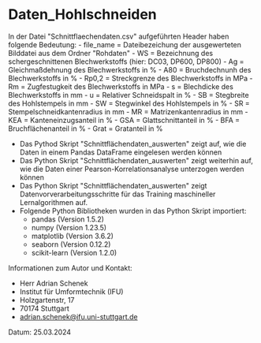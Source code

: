 # Daten_Hohlschneiden



In der Datei "Schnittflaechendaten.csv" aufgeführten Header haben folgende Bedeutung:
	- file_name = Dateibezeichung der ausgewerteten Bilddatei aus dem Ordner "Rohdaten"
	- WS = Bezeichnung des schergeschnittenen Blechwerkstoffs (hier: DC03, DP600, DP800) 
	- Ag = Gleichmaßdehnung des Blechwerkstoffs in %
	- A80 = Bruchdechnunh des Blechwerkstoffs in %
	- Rp0,2 = Streckgrenze des Blechwerkstoffs in MPa
	- Rm = Zugfestugkeit des Blechwerkstoffs in MPa
	- s = Blechdicke des Blechwerkstoffs in mm 
	- u = Relativer Schneidspalt in %
	- SB = Stegbreite des Hohlstempels in mm 
	- SW = Stegwinkel des Hohlstempels in %
	- SR = Stempelschneidkantenradius in mm 
	- MR = Matrizenkantenradius in mm
	- KEA = Kanteneinzugsanteil in % 
	- GSA = Glattschnittanteil in %
	- BFA = Bruchflächenanteil in %
	- Grat = Gratanteil in %

- Das Pythod Skript "Schnittflächendaten_auswerten" zeigt auf, wie die Daten in einem Pandas DataFrame eingelesen werden können 
- Das Python Skript "Schnittflächendaten_auswerten" zeigt weiterhin auf, wie die Daten einer Pearson-Korrelationsanalyse unterzogen werden können
- Das Python Skript "Schnittflächendaten_auswerten" zeigt Datenvorverarbeitungsschritte für das Training maschineller Lernalgorithmen auf. 
- Folgende Python Bibliotheken wurden in das Python Skript importiert:
	- pandas (Version 1.5.2)
	- numpy (Version 1.23.5)
	- matplotlib (Version 3.6.2)
	- seaborn (Version 0.12.2)
	- scikit-learn (Version 1.2.0)
 
Informationen zum Autor und Kontakt: 
- Herr Adrian Schenek
- Institut für Umformtechnik (IFU)
- Holzgartenstr, 17
- 70174 Stuttgart 
- adrian.schenek@ifu.uni-stuttgart.de

Datum: 25.03.2024  
